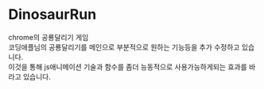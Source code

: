 # DinosaurRun

chrome의 공룡달리기 게임 
<br>
코딩애플님의 공룡달리기를 메인으로 부분적으로 원하는 기능등을 추가 수정하고 있습니다.
<br>
이것을 통해 js애니메이션 기술과 함수를 좀더 능동적으로 사용가능하게되는 효과를 바라고 있습니다.
